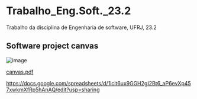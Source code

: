 # Trabalho_Eng.Soft._23.2
Trabalho da disciplina de Engenharia de software, UFRJ, 23.2

## Software project canvas

![image](https://github.com/pcdjrb/Trabalho_Eng.Soft._23.2/assets/40926362/026a7534-7bc9-4ac1-96f5-bd7a0734acc0)

[canvas.pdf](https://github.com/pcdjrb/Trabalho_Eng.Soft._23.2/files/13759460/canvas.pdf)

https://docs.google.com/spreadsheets/d/1icit6ux9GGH2gI2Bt6_aP6evXp457xwkmXfRp5hAnAQ/edit?usp=sharing
